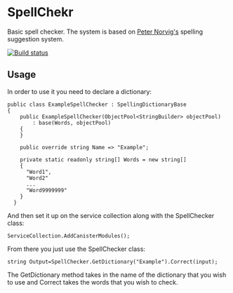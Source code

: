 # SpellChekr
Basic spell checker. The system is based on [Peter Norvig's](http://norvig.com/spell-correct.html) spelling suggestion system.

[![Build status](https://ci.appveyor.com/api/projects/status/ourfxpft7ckqgbho?svg=true)](https://ci.appveyor.com/project/JaCraig/spellchekr)

## Usage
In order to use it you need to declare a dictionary:

    public class ExampleSpellChecker : SpellingDictionaryBase
    {
        public ExampleSpellChecker(ObjectPool<StringBuilder> objectPool)
            : base(Words, objectPool)
        {
        }
        
        public override string Name => "Example";

        private static readonly string[] Words = new string[]
        {
          "Word1",
          "Word2"
          ...
          "Word9999999"
        }
      }
      
And then set it up on the service collection along with the SpellChecker class:

    ServiceCollection.AddCanisterModules();
    
From there you just use the SpellChecker class:

    string Output=SpellChecker.GetDictionary("Example").Correct(input);
    
The GetDictionary method takes in the name of the dictionary that you wish to use and Correct takes the words that you wish to check.
